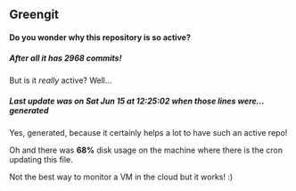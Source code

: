 ## Greengit

#### Do you wonder why this repository is so active?

##### After all it has 2968 commits!

But is it *really* active? Well...

##### Last update was on Sat Jun 15 at 12:25:02 when those lines were... generated

Yes, generated, because it certainly helps a lot to have such an active repo!

Oh and there was **68%** disk usage on the machine
where there is the cron updating this file.

Not the best way to monitor a VM in the cloud but it works! :)
